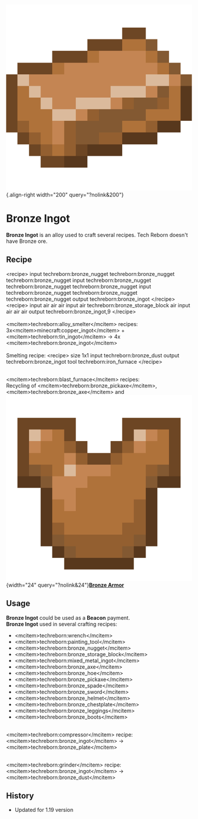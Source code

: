 ![Bronze Ingot](/media/mods/techreborn/bronze_ingot.png){.align-right width="200" query="?nolink&200"}

# Bronze Ingot

**Bronze Ingot** is an alloy used to craft several recipes. Tech Reborn doesn't have Bronze ore.

## Recipe

\<recipe\> input techreborn:bronze_nugget techreborn:bronze_nugget techreborn:bronze_nugget input techreborn:bronze_nugget techreborn:bronze_nugget techreborn:bronze_nugget input techreborn:bronze_nugget techreborn:bronze_nugget techreborn:bronze_nugget output techreborn:bronze_ingot \</recipe\>\
\<recipe\> input air air air input air techreborn:bronze_storage_block air input air air air output techreborn:bronze_ingot,9 \</recipe\>\
\
\<mcitem\>techreborn:alloy_smelter\</mcitem\> recipes:\
3x\<mcitem\>minecraft:copper_ingot\</mcitem\> + \<mcitem\>techreborn:tin_ingot\</mcitem\> -\> 4x \<mcitem\>techreborn:bronze_ingot\</mcitem\>\
\
Smelting recipe: \<recipe\> size 1x1 input techreborn:bronze_dust output techreborn:bronze_ingot tool techreborn:iron_furnace \</recipe\>

\
\<mcitem\>techreborn:blast_furnace\</mcitem\> recipes:\
Recycling of \<mcitem\>techreborn:bronze_pickaxe\</mcitem\>, \<mcitem\>techreborn:bronze_axe\</mcitem\> and ![Bronze Armor](/media/mods/techreborn/bronze_chestplate.png){width="24" query="?nolink&24"}**[Bronze Armor](/items/armor/bronze_armor)**

## Usage

**Bronze Ingot** could be used as a **Beacon** payment.\
**Bronze Ingot** used in several crafting recipes:

- \<mcitem\>techreborn:wrench\</mcitem\>
- \<mcitem\>techreborn:painting_tool\</mcitem\>
- \<mcitem\>techreborn:bronze_nugget\</mcitem\>
- \<mcitem\>techreborn:bronze_storage_block\</mcitem\>
- \<mcitem\>techreborn:mixed_metal_ingot\</mcitem\>
- \<mcitem\>techreborn:bronze_axe\</mcitem\>
- \<mcitem\>techreborn:bronze_hoe\</mcitem\>
- \<mcitem\>techreborn:bronze_pickaxe\</mcitem\>
- \<mcitem\>techreborn:bronze_spade\</mcitem\>
- \<mcitem\>techreborn:bronze_sword\</mcitem\>
- \<mcitem\>techreborn:bronze_helmet\</mcitem\>
- \<mcitem\>techreborn:bronze_chestplate\</mcitem\>
- \<mcitem\>techreborn:bronze_leggings\</mcitem\>
- \<mcitem\>techreborn:bronze_boots\</mcitem\>

\
\<mcitem\>techreborn:compressor\</mcitem\> recipe:\
\<mcitem\>techreborn:bronze_ingot\</mcitem\> -\> \<mcitem\>techreborn:bronze_plate\</mcitem\>

\
\<mcitem\>techreborn:grinder\</mcitem\> recipe:\
\<mcitem\>techreborn:bronze_ingot\</mcitem\> -\> \<mcitem\>techreborn:bronze_dust\</mcitem\>

## History

- Updated for 1.19 version
